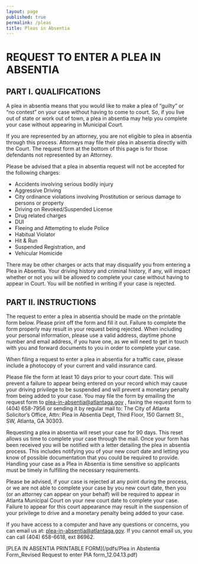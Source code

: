 ```yaml
---
layout: page
published: true
permalink: /pleas
title: Pleas in Absentia
---
```


# REQUEST TO ENTER A PLEA IN ABSENTIA

## PART I. QUALIFICATIONS

A plea in absentia means that you would like to make a plea of “guilty” or “no contest” on your case without having to come to court. So, if you live out of state or work out of town, a plea in absentia may help you complete your case without appearing in Municipal Court. 

If you are represented by an attorney, you are not eligible to plea in absentia through this process. Attorneys may file their plea in absentia directly with the Court. The request form at the bottom of this page is for those defendants not represented by an Attorney. 

Please be advised that a plea in absentia request will not be accepted for the following charges: 

- Accidents involving serious bodily injury 
- Aggressive Driving 
- City ordinance violations involving Prostitution or serious damage to persons or property 
- Driving on Revoked/Suspended License 
- Drug related charges 
- DUI 
- Fleeing and Attempting to elude Police 
- Habitual Violator 
- Hit & Run 
- Suspended Registration, and 
- Vehicular Homicide 

There may be other charges or acts that may disqualify you from entering a Plea in Absentia. Your driving history and criminal history, if any, will impact whether or not you will be allowed to complete your case without having to appear in Court. You will be notified in writing if your case is rejected.

## PART II. INSTRUCTIONS

The request to enter a plea in absentia should be made on the printable form below. Please print off the form and fill it out. Failure to complete the form properly may result in your request being rejected. When including 
your personal information, please use a valid address, daytime phone number and email address, if you have one, as we will need to get in touch with you and forward documents to you in order to complete your case. 

When filing a request to enter a plea in absentia for a traffic case, please include a photocopy of your current and valid insurance card. 

Please file the form at least 10 days prior to your court date. This will prevent a failure to appear being entered on your record which may cause your driving privilege to be suspended and will prevent a monetary penalty from being added to your case. You may file the form by emailing the request form to plea-in-absentia@atlantaga.gov , faxing the request form to (404) 658-7956 or sending it by regular mail to: The City of Atlanta Solicitor’s Office, Attn: Plea in Absentia Dept, Third Floor, 150 Garnett St., SW, Atlanta, GA 30303. 

Requesting a plea in absentia will reset your case for 90 days. This reset allows us time to complete your case through the mail. Once your form has been received you will be notified with a letter detailing the plea in absentia process. This includes notifying you of your new court date and letting you know of possible documentation that you could be required to provide. Handling your case as a Plea in Absentia is time sensitive so applicants must be timely in fulfilling the necessary requirements. 

Please be advised, if your case is rejected at any point during the process, or we are not able to complete your case by you new court date, then you (or an attorney can appear on your behalf) will be required to appear in Atlanta Municipal Court on your new court date to complete your case. Failure to appear for this court appearance may result in the suspension of your privilege to drive and a monetary penalty being added to your case. 

If you have access to a computer and have any questions or concerns, you can email us at: <a href="mailto:plea-in-absentia@atlantaga.gov">plea-in-absentia@atlantaga.gov</a>. If you cannot email us, you can call (404) 658-6618, ext 86962.

[PLEA IN ABSENTIA PRINTABLE FORM](/pdfs/Plea in Abstentia Form_Revised Request to enter PIA form_12.04.13.pdf)
